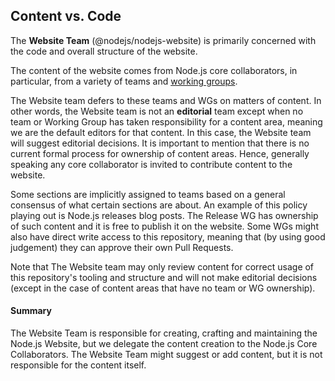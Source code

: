 ## Content vs. Code

The **Website Team** (@nodejs/nodejs-website) is primarily concerned with the code and overall structure of the website.

The content of the website comes from Node.js core collaborators, in particular, from a variety of teams and [working groups](https://github.com/nodejs/TSC/blob/main/WORKING_GROUPS.md#current-working-groups).

The Website team defers to these teams and WGs on matters of content. In other words, the Website team is not an **editorial** team except when no team or Working Group has taken responsibility for a content area, meaning we are the default editors for that content. In this case, the Website team will suggest editorial decisions. It is important to mention that there is no current formal process for ownership of content areas. Hence, generally speaking any core collaborator is invited to contribute content to the website.

Some sections are implicitly assigned to teams based on a general consensus of what certain sections are about. An example of this policy playing out is Node.js releases blog posts. The Release WG has ownership of such content and it is free to publish it on the website. Some WGs might also have direct write access to this repository, meaning that (by using good judgement) they can approve their own Pull Requests.

Note that The Website team may only review content for correct usage of this repository's tooling and structure and will not make editorial decisions (except in the case of content areas that have no team or WG ownership).

#### Summary

The Website Team is responsible for creating, crafting and maintaining the Node.js Website, but we delegate the content creation to the Node.js Core Collaborators. The Website Team might suggest or add content, but it is not responsible for the content itself.
